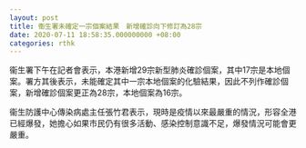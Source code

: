 ```yaml
---
layout: post
title: 衞生署未確定一宗個案結果　新增確診向下修訂為28宗
date: 2020-07-11 18:58:35.000000000 +08:00
categories: rthk
---
```


衞生署下午在記者會表示，本港新增29宗新型肺炎確診個案，其中17宗是本地個案。署方其後表示，未能確定其中一宗本地個案的化驗結果，因此不列作確診個案，新增確診個案更正為28宗，本地個案為16宗。

衞生防護中心傳染病處主任張竹君表示，現時是疫情以來最嚴重的情況，形容全港已經爆發，她擔心如果市民仍有很多活動、感染控制意識不足，爆發情況可能會更嚴重。
